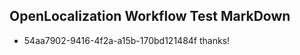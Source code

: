 ## OpenLocalization Workflow Test MarkDown
* 54aa7902-9416-4f2a-a15b-170bd121484f thanks!

<!--HONumber=Aug16_HO3-->


